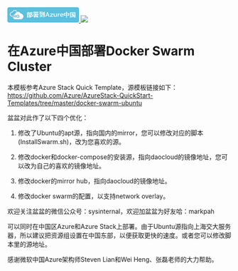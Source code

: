 <a href="https://portal.azure.cn/#create/Microsoft.Template/uri/https%3A%2F%2Fraw.githubusercontent.com%2Fahpeng%2FDockerSwarm%2Fmaster%2Fazuredeploy.json" target="_blank">
    <img src="https://raw.githubusercontent.com/ahpeng/DockerSwarm/master/images/azuremooncake.png"/>
</a>
<a href="https://portal.azure.local/#create/Microsoft.Template/uri/https%3A%2F%2Fraw.githubusercontent.com%2Fahpeng%2FDockerSwarm%2Fmaster%2Fazuredeploy.json" target="_blank">
    <img src="hhttps://raw.githubusercontent.com/ahpeng/DockerSwarm/master/images/azureStack.png"/>
</a>

# 在Azure中国部署Docker Swarm Cluster

本模板参考Azure Stack Quick Template，源模板链接如下：
https://github.com/Azure/AzureStack-QuickStart-Templates/tree/master/docker-swarm-ubuntu

盆盆对此作了以下四个优化：
1. 修改了Ubuntu的apt源，指向国内的mirror，您可以修改对应的脚本(InstallSwarm.sh)，改为您喜欢的源。


2. 修改docker和docker-compose的安装源，指向daocloud的镜像地址，您可以改为自己的喜欢的镜像地址。


3. 修改docker的mirror hub，指向daocloud的镜像地址。


4. 修改docker swarm的配置，以支持network overlay。

欢迎关注盆盆的微信公众号：sysinternal，欢迎加盆盆为好友哈：markpah   

可以同时在中国区Azure和Azure Stack上部署。由于Ubuntu源指向上海交大服务器，所以建议把资源组设置在中国东部，以便获取更快的速度。或者您可以修改脚本里的源地址。

感谢微软中国Azure架构师Steven Lian和Wei Heng、张磊老师的大力帮助。
